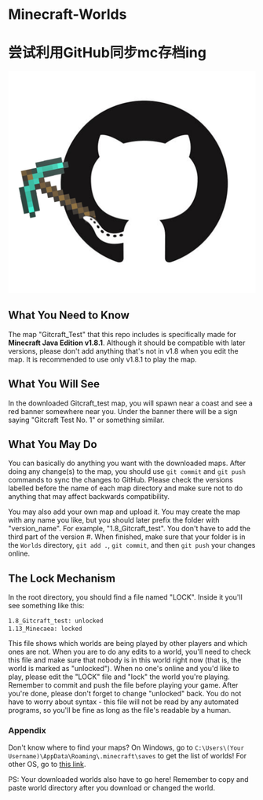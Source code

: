 # Minecraft-Worlds
# 尝试利用GitHub同步mc存档ing

![网图资源自制，侵删](/icon.png)

## What You Need to Know
The map "Gitcraft_Test" that this repo includes is specifically made for **Minecraft Java Edition v1.8.1**. 
Although it should be compatible with later versions, please don't add anything that's not in v1.8 when you edit the map. 
It is recommended to use only v1.8.1 to play the map.

## What You Will See
In the downloaded Gitcraft_test map, you will spawn near a coast and see a red banner
somewhere near you. Under the banner there will be a
sign saying "Gitcraft Test No. 1" or something similar.

## What You May Do
You can basically do anything you want with the downloaded maps.
After doing any change(s) to the map, you should use `git commit` and `git push` commands to sync the changes to GitHub.
Please check the versions labelled before the name of each map directory and
make sure not to do anything that may affect backwards compatibility.

You may also add your own map and upload it. You may create the map with any name you like, 
but you should later prefix the folder with "version_name". For example, "1.8_Gitcraft_test". 
You don't have to add the third part of the version #. When finished, make sure that your folder is in the `Worlds` directory,
`git add .`, `git commit`, and then `git push` your changes online.

## The Lock Mechanism
In the root directory, you should find a file named "LOCK". Inside it you'll see something like this:
```
1.8_Gitcraft_test: unlocked
1.13_Minecaea: locked
```
This file shows which worlds are being played by other players and which ones are not.
When you are to do any edits to a world, 
you'll need to check this file and make sure that nobody is in this world right now (that is, the world is marked as "unlocked"). 
When no one's online and you'd like to play, please edit the "LOCK" file and "lock" the world you're playing. 
Remember to commit and push the file before playing your game.
After you're done, please don't forget to change "unlocked" back.
You do not have to worry about syntax - this file will not be read by any automated programs, 
so you'll be fine as long as the file's readable by a human.

### Appendix
Don't know where to find your maps? On Windows, go to `C:\Users\(Your Username)\AppData\Roaming\.minecraft\saves` to get the list of worlds!
For other OS, go to [this link](https://help.minecraft.net/hc/en-us/articles/4409159214605-Managing-Data-and-Game-Storage-in-Minecraft-Java-Edition#h_01FGA90Z06DE00GT8E81SWX9SE).

PS: Your downloaded worlds also have to go here!
Remember to copy and paste world directory after you download or changed the world.

